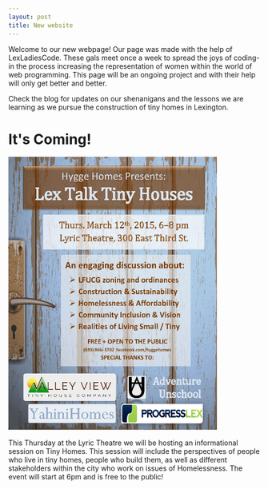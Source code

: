 ```yaml
---
layout: post
title: New website
---
```


Welcome to our new webpage! Our page was made with the help of LexLadiesCode. These gals meet once a week to spread the joys of coding- in the process increasing the representation of women within the world of web programming. This page will be an ongoing project and with their help will only get better and better.

Check the blog for updates on our shenanigans and the lessons we are learning as we pursue the construction of tiny homes in Lexington.

<h1 class='blog'>It's Coming!</h1>

<img src="/images/March_12th_event_FLYER.JPG" height="547" width="417" alt="Lex Talk Tiny Homes">

This Thursday at the Lyric Theatre we will be hosting an informational session on Tiny Homes. This session will include the perspectives of people who live in tiny homes, people who build them, as well as different stakeholders within the city who work on issues of Homelessness. The event will start at 6pm and is free to the public!
